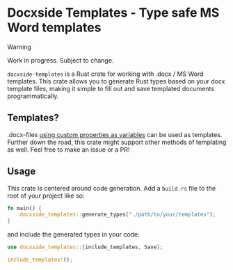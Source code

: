 # **Docx**side Templates - Type safe MS Word templates

> [!WARNING]
> Work in progress. Subject to change.

`docxside-templates` is a Rust crate for working with .docx / MS Word templates. This crate allows you to generate Rust types based on your docx template files, making it simple to fill out and save templated documents programmatically.

## Templates?
.docx-files [using custom properties as variables](https://dradis.com/support/guides/word_reports/custom_properties.html) can be used as templates. Further down the road, this crate might support other methods of templating as well. Feel free to make an issue or a PR!

## Usage
This crate is centered around code generation. Add a `build.rs` file to the root of your project like so:

```rust
fn main() {
    docxside_templates::generate_types("./path/to/your/templates");
}

```

and include the generated types in your code:

```rust
use docxside_templates::{include_templates, Save};

include_templates!();
```